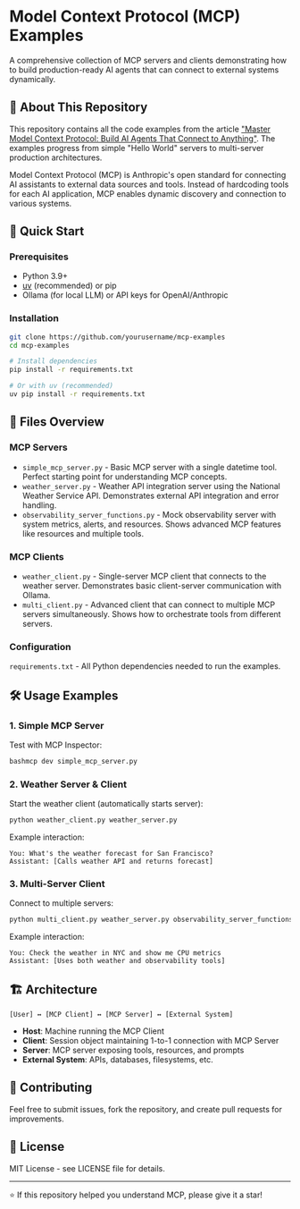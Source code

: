 # Model Context Protocol (MCP) Examples

A comprehensive collection of MCP servers and clients demonstrating how to build production-ready AI agents that can connect to external systems dynamically.

## 📖 About This Repository

This repository contains all the code examples from the article ["Master Model Context Protocol: Build AI Agents That Connect to Anything"](http://medium.com/mrmaheshrajput/). The examples progress from simple "Hello World" servers to multi-server production architectures.

Model Context Protocol (MCP) is Anthropic's open standard for connecting AI assistants to external data sources and tools. Instead of hardcoding tools for each AI application, MCP enables dynamic discovery and connection to various systems.

## 🚀 Quick Start

### Prerequisites

- Python 3.9+
- [uv](https://docs.astral.sh/uv/) (recommended) or pip
- Ollama (for local LLM) or API keys for OpenAI/Anthropic

### Installation

```bash
git clone https://github.com/yourusername/mcp-examples
cd mcp-examples

# Install dependencies
pip install -r requirements.txt

# Or with uv (recommended)
uv pip install -r requirements.txt
```

## 📁 Files Overview

### MCP Servers

- `simple_mcp_server.py` - Basic MCP server with a single datetime tool. Perfect starting point for understanding MCP concepts.
- `weather_server.py` - Weather API integration server using the National Weather Service API. Demonstrates external API integration and error handling.
- `observability_server_functions.py` - Mock observability server with system metrics, alerts, and resources. Shows advanced MCP features like resources and multiple tools.

### MCP Clients

- `weather_client.py` - Single-server MCP client that connects to the weather server. Demonstrates basic client-server communication with Ollama.
- `multi_client.py` - Advanced client that can connect to multiple MCP servers simultaneously. Shows how to orchestrate tools from different servers.

### Configuration

`requirements.txt` - All Python dependencies needed to run the examples.

## 🛠 Usage Examples

### 1. Simple MCP Server

Test with MCP Inspector:

```bash
bashmcp dev simple_mcp_server.py
```

### 2. Weather Server & Client

Start the weather client (automatically starts server):
```bash
python weather_client.py weather_server.py
```

Example interaction:

```
You: What's the weather forecast for San Francisco?
Assistant: [Calls weather API and returns forecast]
```

### 3. Multi-Server Client

Connect to multiple servers:
```bash
python multi_client.py weather_server.py observability_server_functions.py
```

Example interaction:
```
You: Check the weather in NYC and show me CPU metrics
Assistant: [Uses both weather and observability tools]
```

## 🏗 Architecture

```
[User] ↔ [MCP Client] ↔ [MCP Server] ↔ [External System]
```

- **Host**: Machine running the MCP Client
- **Client**: Session object maintaining 1-to-1 connection with MCP Server
- **Server**: MCP server exposing tools, resources, and prompts
- **External System**: APIs, databases, filesystems, etc.


## 🤝 Contributing
Feel free to submit issues, fork the repository, and create pull requests for improvements.

## 📄 License
MIT License - see LICENSE file for details.

***

⭐ If this repository helped you understand MCP, please give it a star!